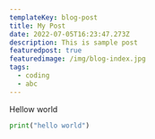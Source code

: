 ```yaml
---
templateKey: blog-post
title: My Post
date: 2022-07-05T16:23:47.273Z
description: This is sample post
featuredpost: true
featuredimage: /img/blog-index.jpg
tags:
  - coding
  - abc
---
```

Hellow world

```python
print("hello world")
```